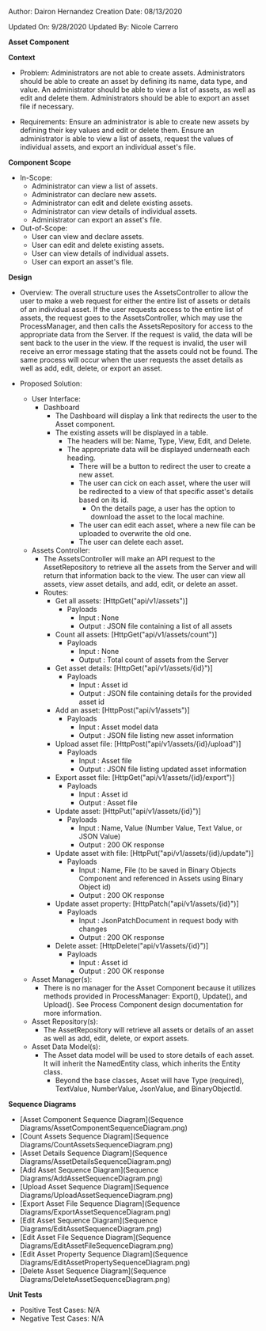 Author: Dairon Hernandez
Creation Date: 08/13/2020

Updated On: 9/28/2020
Updated By: Nicole Carrero

**Asset Component**

**Context**

- Problem: Administrators are not able to create assets.  Administrators should be able to create an asset by defining its name, data type, and value. An administrator should be able to view a list of assets, as well as edit and delete them.  Administrators should be able to export an asset file if necessary.

- Requirements: Ensure an administrator is able to create new assets by defining their key values and edit or delete them. Ensure an administrator is able to view a list of assets, request the values of individual assets, and export an individual asset's file.

**Component Scope**

- In-Scope:
  - Administrator can view a list of assets.
  - Administrator can declare new assets.
  - Administrator can edit and delete existing assets.
  - Administrator can view details of individual assets.
  - Administrator can export an asset's file.
- Out-of-Scope:
  - User can view and declare assets.
  - User can edit and delete existing assets.
  - User can view details of individual assets.
  - User can export an asset's file.

**Design**

- Overview: The overall structure uses the AssetsController to allow the user to make a web request for either the entire list of assets or details of an individual asset.  If the user requests access to the entire list of assets, the request goes to the AssetsController, which may use the ProcessManager, and then calls the AssetsRepository for access to the appropriate data from the Server.  If the request is valid, the data will be sent back to the user in the view.  If the request is invalid, the user will receive an error message stating that the assets could not be found.  The same process will occur when the user requests the asset details as well as add, edit, delete, or export an asset.

- Proposed Solution:
  - User Interface:
    - Dashboard
      - The Dashboard will display a link that redirects the user to the Asset component.
      - The existing assets will be displayed in a table.
        - The headers will be: Name, Type, View, Edit, and Delete.
        - The appropriate data will be displayed underneath each heading.
          - There will be a button to redirect the user to create a new asset.
          - The user can cick on each asset, where the user will be redirected to a view of that specific asset's details based on its id.
            - On the details page, a user has the option to download the asset to the local machine.
          - The user can edit each asset, where a new file can be uploaded to overwrite the old one.
          - The user can delete each asset.
  - Assets Controller:
    - The AssetsController will make an API request to the AssetRepository to retrieve all the assets from the Server and will return that information back to the view.  The user can view all assets, view asset details, and add, edit, or delete an asset.
    - Routes:
      - Get all assets: [HttpGet("api/v1/assets")]
        - Payloads
          - Input : None
          - Output : JSON file containing a list of all assets
      - Count all assets: [HttpGet("api/v1/assets/count")]
        - Payloads
          - Input : None
          - Output : Total count of assets from the Server
      - Get asset details: [HttpGet("api/v1/assets/{id}")]
        - Payloads
          - Input : Asset id
          - Output : JSON file containing details for the provided asset id
      - Add an asset: [HttpPost("api/v1/assets")]
        - Payloads
          - Input : Asset model data
          - Output : JSON file listing new asset information
      - Upload asset file: [HttpPost("api/v1/assets/{id}/upload")]
        - Payloads
          - Input : Asset file
          - Output : JSON file listing updated asset information
      - Export asset file: [HttpGet("api/v1/assets/{id}/export")]
        - Payloads
          - Input : Asset id
          - Output : Asset file
      - Update asset: [HttpPut("api/v1/assets/{id}")]
        - Payloads
          - Input : Name, Value (Number Value, Text Value, or JSON Value)
          - Output : 200 OK response
      - Update asset with file: [HttpPut("api/v1/assets/{id}/update")]
        - Payloads
          - Input : Name, File (to be saved in Binary Objects Component and referenced in Assets using Binary Object id)
          - Output : 200 OK response
      - Update asset property: [HttpPatch("api/v1/assets/{id}")]
        - Payloads
          - Input : JsonPatchDocument in request body with changes
          - Output : 200 OK response
      - Delete asset: [HttpDelete("api/v1/assets/{id}")]
        - Payloads
          - Input : Asset id
          - Output : 200 OK response     
  - Asset Manager(s):
    - There is no manager for the Asset Component because it utilizes methods provided in ProcessManager: Export(), Update(), and Upload().  See Process Component design documentation for more information.
  - Asset Repository(s):
    - The AssetRepository will retrieve all assets or details of an asset as well as add, edit, delete, or export assets.
  - Asset Data Model(s):
    - The Asset data model will be used to store details of each asset.  It will inherit the NamedEntity class, which inherits the Entity class.
      - Beyond the base classes, Asset will have Type (required), TextValue, NumberValue, JsonValue, and BinaryObjectId.

**Sequence Diagrams**

- [Asset Component Sequence Diagram](Sequence Diagrams/AssetComponentSequenceDiagram.png)
- [Count Assets Sequence Diagram](Sequence Diagrams/CountAssetsSequenceDiagram.png)
- [Asset Details Sequence Diagram](Sequence Diagrams/AssetDetailsSequenceDiagram.png)
- [Add Asset Sequence Diagram](Sequence Diagrams/AddAssetSequenceDiagram.png)
- [Upload Asset Sequence Diagram](Sequence Diagrams/UploadAssetSequenceDiagram.png)
- [Export Asset File Sequence Diagram](Sequence Diagrams/ExportAssetSequenceDiagram.png)
- [Edit Asset Sequence Diagram](Sequence Diagrams/EditAssetSequenceDiagram.png)
- [Edit Asset File Sequence Diagram](Sequence Diagrams/EditAssetFileSequenceDiagram.png)
- [Edit Asset Property Sequence Diagram](Sequence Diagrams/EditAssetPropertySequenceDiagram.png)
- [Delete Asset Sequence Diagram](Sequence Diagrams/DeleteAssetSequenceDiagram.png)

**Unit Tests**

- Positive Test Cases: N/A
- Negative Test Cases: N/A
